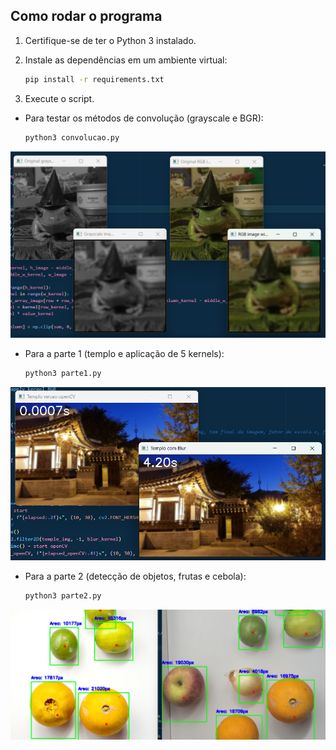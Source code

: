 ## Como rodar o programa

1. Certifique-se de ter o Python 3 instalado.
2. Instale as dependências em um ambiente virtual:

   ```bash
   pip install -r requirements.txt
   ```
3. Execute o script.
- Para testar os métodos de convolução (grayscale e BGR):

   ```bash
   python3 convolucao.py
   ```
![Frog test :0](./imagens//README_images/mage_frog_shows_convolution_uau.png)
- Para a parte 1 (templo e aplicação de 5 kernels):

   ```bash
   python3 parte1.py
   ```
![Amostra de visualização dos templos](./imagens/README_images/temple_that_frog_lives_and_shows_time.png)
- Para a parte 2 (detecção de objetos, frutas e cebola):

   ```bash
   python3 parte2.py
   ```
![Amostra de visualização frutas e cebola](./imagens/README_images/frog_food_mahaha.png)